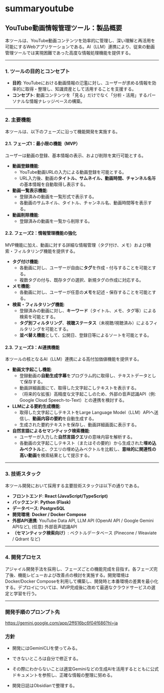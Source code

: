# summaryoutube

## YouTube動画情報管理ツール：製品概要

本ツールは、YouTube動画コンテンツを効率的に管理し、深い理解と再活用を可能にするWebアプリケーションである。AI（LLM）連携により、従来の動画管理ツールでは実現困難であった高度な情報処理機能を提供する。

---

### 1. ツールの目的とコンセプト

* **目的**: YouTubeにおける動画情報の氾濫に対し、ユーザーが求める情報を効率的に取得・整理し、知識資産として活用することを支援する。
* **コンセプト**: 動画コンテンツを「見る」だけでなく「分析・活用」するパーソナルな情報ナレッジベースの構築。

---

### 2. 主要機能

本ツールは、以下のフェーズに沿って機能開発を実施する。

#### 2.1. フェーズ1：最小限の機能（MVP）

ユーザーは動画の登録、基本情報の表示、および削除を実行可能とする。

* **動画登録機能**:
    * YouTube動画URLの入力による動画登録を可能とする。
    * URL入力後、動画の**タイトル、サムネイル、動画時間、チャンネル名**等の基本情報を自動取得し表示する。
* **動画一覧表示機能**:
    * 登録済みの動画を一覧形式で表示する。
    * 各動画のサムネイル、タイトル、チャンネル名、動画時間等を表示する。
* **動画削除機能**:
    * 登録済みの動画を一覧から削除する。

#### 2.2. フェーズ2：情報管理機能の強化

MVP機能に加え、動画に対する詳細な情報管理（タグ付け、メモ）および検索・フィルタリング機能を提供する。

* **タグ付け機能**:
    * 各動画に対し、ユーザーが自由に**タグ**を作成・付与することを可能とする。
    * 複数タグの付与、既存タグの選択、新規タグの作成に対応する。
* **メモ機能**:
    * 各動画に対し、ユーザーが任意の**メモ**を記述・保存することを可能とする。
* **検索・フィルタリング機能**:
    * 登録済みの動画に対し、**キーワード**（タイトル、メモ、タグ等）による検索を可能とする。
    * **タグ別フィルタリング**、**視聴ステータス**（未視聴/視聴済み）によるフィルタリングを可能とする。
    * **並べ替え機能**として、公開日、登録日等によるソートを可能とする。

#### 2.3. フェーズ3：AI連携機能

本ツールの核となるAI（LLM）連携による高付加価値機能を提供する。

* **動画文字起こし機能**:
    * 登録動画の**自動生成字幕**をプログラム的に取得し、テキストデータとして保存する。
    * 動画詳細画面にて、取得した文字起こしテキストを表示する。
    * （将来的な拡張）高精度な文字起こしのため、外部の音声認識API（例: Google Cloud Speech-to-Text）との連携を検討する。
* **LLMによる要約生成機能**:
    * 取得した文字起こしテキストをLarge Language Model（LLM）APIへ送信し、**動画内容の要約**を自動生成する。
    * 生成された要約テキストを保存し、動画詳細画面に表示する。
* **自然言語によるセマンティック検索機能**:
    * ユーザーが入力した**自然言語クエリ**の意味内容を解析する。
    * 各動画の文字起こしテキスト（またはその要約）から生成された**埋め込みベクトル**と、クエリの埋め込みベクトルを比較し、**意味的に関連性の高い動画**を検索結果として提示する。

---

### 3. 技術スタック

本ツール開発において採用する主要技術スタックは以下の通りである。

* **フロントエンド**: **React (JavaScript/TypeScript)**
* **バックエンド**: **Python (Flask)**
* **データベース**: **PostgreSQL**
* **開発環境**: **Docker / Docker Compose**
* **外部API連携**: YouTube Data API, LLM API (OpenAI API / Google Gemini APIなど), (任意) 外部音声認識API
* **（セマンティック検索向け）**: ベクトルデータベース (Pinecone / Weaviate / Qdrant など)

---

### 4. 開発プロセス

アジャイル開発手法を採用し、フェーズごとの機能完成を目指す。各フェーズ完了後、機能レビューおよび改善点の検討を実施する。開発環境はDocker/Docker Composeを利用して構築し、開発時と本番環境の差異を最小化する。デプロイについては、MVP完成後に改めて最適なクラウドサービスの選定と学習を行う。

---

### 開発手順のプロンプト先
https://gemini.google.com/app/2ff616bc6f04f686?hl=ja

### 方針
* 開発にはGeminiCLIを使ってみる。

* できないところは自分で修正する。
* その際にわからないことは適宜Geminiなどの生成AIを活用するとともに公式ドキュメントを参照し、正確な情報の整理に努める。
* 開発日誌はObsidianで整理する。